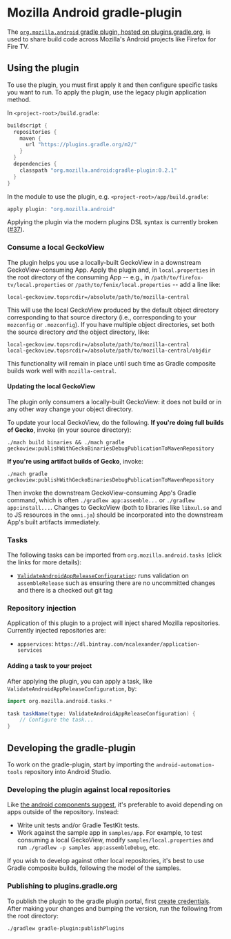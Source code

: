 # Mozilla Android gradle-plugin
The [`org.mozilla.android` gradle plugin, hosted on plugins.gradle.org][plugins], is used to share build code across Mozilla's Android projects like Firefox for Fire TV.

## Using the plugin
To use the plugin, you must first apply it and then configure specific tasks
you want to run. To apply the plugin, use the legacy plugin application method.

In `<project-root>/build.gradle`:
```groovy
buildscript {
  repositories {
    maven {
      url "https://plugins.gradle.org/m2/"
    }
  }
  dependencies {
    classpath "org.mozilla.android:gradle-plugin:0.2.1"
  }
}
```

In the module to use the plugin, e.g. `<project-root>/app/build.gradle`:
```groovy
apply plugin: "org.mozilla.android"
```

Applying the plugin via the modern plugins DSL syntax is currently broken
([#37](https://github.com/mozilla-mobile/android-automation-tools/issues/37)).

### Consume a local GeckoView

The plugin helps you use a locally-built GeckoView in a downstream GeckoView-consuming App.  Apply the plugin and, in `local.properties` in the root directory of the consuming App -- e.g., in `/path/to/firefox-tv/local.properties` or `/path/to/fenix/local.properties` -- add a line like:

```
local-geckoview.topsrcdir=/absolute/path/to/mozilla-central
```

This will use the local GeckoView produced by the default object directory corresponding to that source directory (i.e., corresponding to your `mozconfig` or `.mozconfig`).  If you have multiple object directories, set both the source directory _and_ the object directory, like:

```
local-geckoview.topsrcdir=/absolute/path/to/mozilla-central
local-geckoview.topsrcdir=/absolute/path/to/mozilla-central/objdir
```

This functionality will remain in place until such time as Gradle composite builds work well with `mozilla-central`.

#### Updating the local GeckoView

The plugin only consumers a locally-built GeckoView: it does not build or in any other way change your object directory.

To update your local GeckoView, do the following.  **If you're doing full builds of Gecko**, invoke (in your source directory):

```shell
./mach build binaries && ./mach gradle geckoview:publishWithGeckoBinariesDebugPublicationToMavenRepository
```

**If you're using artifact builds of Gecko**, invoke:

```shell
./mach gradle geckoview:publishWithGeckoBinariesDebugPublicationToMavenRepository
```

Then invoke the downstream GeckoView-consuming App's Gradle command, which is often `./gradlew app:assemble...` or `./gradlew app:install...`.  Changes to GeckoView (both to libraries like `libxul.so` and to JS resources in the `omni.ja`) should be incorporated into the downstream App's built artifacts immediately.

### Tasks
The following tasks can be imported from `org.mozilla.android.tasks` (click the links for more details):
- [`ValidateAndroidAppReleaseConfiguration`][validate]: runs validation on `assembleRelease` such as ensuring there are no uncommitted changes and there is a checked out git tag

### Repository injection
Application of this plugin to a project will inject shared Mozilla repositories. Currently injected repositories are:
- `appservices`: `https://dl.bintray.com/ncalexander/application-services`

#### Adding a task to your project
After applying the plugin, you can apply a task, like `ValidateAndroidAppReleaseConfiguration`, by:
```groovy
import org.mozilla.android.tasks.*

task taskName(type: ValidateAndroidAppReleaseConfiguration) {
    // Configure the task...
}
```

## Developing the gradle-plugin
To work on the gradle-plugin, start by importing the `android-automation-tools`
repository into Android Studio.

### Developing the plugin against local repositories
Like [the android components suggest][components local], it's preferable to avoid depending on apps outside of the repository. Instead:
- Write unit tests and/or Gradle TestKit tests.
- Work against the sample app in `samples/app`.  For example, to test consuming a local GeckoView, modify `samples/local.properties` and run `./gradlew -p samples app:assembleDebug`, etc.

If you wish to develop against other local repositories, it's best to use Gradle composite builds, following the model of the samples.

### Publishing to plugins.gradle.org
To publish the plugin to the gradle plugin portal, first [create credentials][]. After making your changes and bumping the version, run the following from the root directory:
```gradlew
./gradlew gradle-plugin:publishPlugins
```

[plugins]: https://plugins.gradle.org/plugin/org.mozilla.android
[components local]: https://mozilla-mobile.github.io/android-components/contributing/testing-components-inside-app
[create credentials]: https://guides.gradle.org/publishing-plugins-to-gradle-plugin-portal/#create_an_account_on_the_gradle_plugin_portal
[validate]: https://github.com/mozilla-mobile/android-automation-tools/blob/master/gradle-plugin/src/main/kotlin/org/mozilla/android/tasks/ValidateAndroidAppReleaseConfiguration.kt
